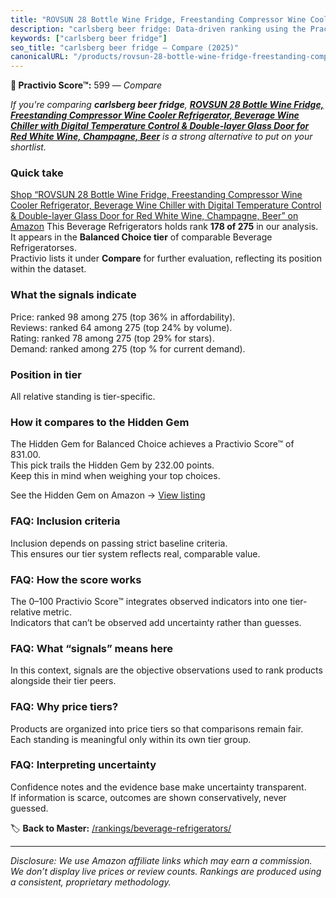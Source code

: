 ```yaml
---
title: "ROVSUN 28 Bottle Wine Fridge, Freestanding Compressor Wine Cooler Refrigerator, Beverage Wine Chiller with Digital Temperature Control & Double-layer Glass Door for Red White Wine, Champagne, Beer"
description: "carlsberg beer fridge: Data-driven ranking using the Practivio Score™. Positioned by quality, value, demand, findability, momentum."
keywords: ["carlsberg beer fridge"]
seo_title: "carlsberg beer fridge — Compare (2025)"
canonicalURL: "/products/rovsun-28-bottle-wine-fridge-freestanding-compressor-wine-cooler-refrigerator-beverage-wine-chiller-with-digital-temperature-control-double-layer-glass-door-for-red-white-wine-champagne-beer-B08K8YLLH1/"
---
```


**🛒 Practivio Score™:** 599 — _Compare_


*If you're comparing **carlsberg beer fridge**, **[ROVSUN 28 Bottle Wine Fridge, Freestanding Compressor Wine Cooler Refrigerator, Beverage Wine Chiller with Digital Temperature Control & Double-layer Glass Door for Red White Wine, Champagne, Beer](https://www.amazon.com/dp/B08K8YLLH1?tag=practivio-20)** is a strong alternative to put on your shortlist.*
### Quick take
[Shop “ROVSUN 28 Bottle Wine Fridge, Freestanding Compressor Wine Cooler Refrigerator, Beverage Wine Chiller with Digital Temperature Control & Double-layer Glass Door for Red White Wine, Champagne, Beer” on Amazon](https://www.amazon.com/dp/B08K8YLLH1?tag=practivio-20)
This Beverage Refrigerators holds rank **178 of 275** in our analysis.  
It appears in the **Balanced Choice tier** of comparable Beverage Refrigeratorses.  
Practivio lists it under **Compare** for further evaluation, reflecting its position within the dataset.

### What the signals indicate
Price: ranked 98 among 275 (top 36% in affordability).  
Reviews: ranked 64 among 275 (top 24% by volume).  
Rating: ranked 78 among 275 (top 29% for stars).  
Demand: ranked  among 275 (top % for current demand).

### Position in tier
All relative standing is tier-specific.

### How it compares to the Hidden Gem
The Hidden Gem for Balanced Choice achieves a Practivio Score™ of 831.00.  
This pick trails the Hidden Gem by 232.00 points.  
Keep this in mind when weighing your top choices.  

See the Hidden Gem on Amazon → [View listing](https://www.amazon.com/dp/B0786TJC33?tag=practivio-20)

### FAQ: Inclusion criteria
Inclusion depends on passing strict baseline criteria.  
This ensures our tier system reflects real, comparable value.

### FAQ: How the score works
The 0–100 Practivio Score™ integrates observed indicators into one tier-relative metric.  
Indicators that can’t be observed add uncertainty rather than guesses.

### FAQ: What “signals” means here
In this context, signals are the objective observations used to rank products alongside their tier peers.

### FAQ: Why price tiers?
Products are organized into price tiers so that comparisons remain fair.  
Each standing is meaningful only within its own tier group.

### FAQ: Interpreting uncertainty
Confidence notes and the evidence base make uncertainty transparent.  
If information is scarce, outcomes are shown conservatively, never guessed.

<!-- Missing template for Compare/CompareWithinPriceClass -->


🏷️ **Back to Master:** [/rankings/beverage-refrigerators/](/rankings/beverage-refrigerators/)

---
_Disclosure: We use Amazon affiliate links which may earn a commission. We don’t display live prices or review counts. Rankings are produced using a consistent, proprietary methodology._
